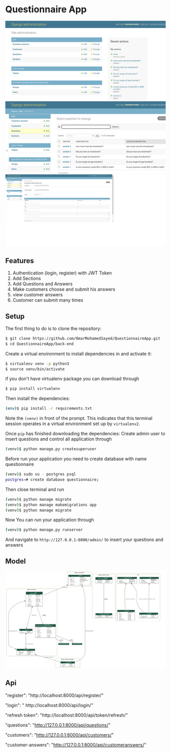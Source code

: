 # Questionnaire App
![Admin Dashboard](../assets/djangodashboard.png)
![Admin Dashboard](../assets/questionsDashboard.png)
![Admin Dashboard](../assets/questionwithanswers.png)

## Features
1. Authentication (login, register) with JWT Token
2. Add Sections
3. Add Questions and Answers
4. Make customers choose and submit his answers
5. view customer answers
6. Customer can submit many times

## Setup

The first thing to do is to clone the repository:

```sh
$ git clone https://github.com/OmarMohamedSayed/QuestionnaireApp.git
$ cd QuestionnaireApp/back-end
```

Create a virtual environment to install dependencies in and activate it:

```sh
$ virtualenv venv -p python3
$ source venv/bin/activate

```
if you don't have virtualenv package you can download through
```sh
$ pip install virtualenv

```
Then install the dependencies:

```sh
(env)$ pip install -r requirements.txt
```
Note the `(venv)` in front of the prompt. This indicates that this terminal
session operates in a virtual environment set up by `virtualenv2`.

Once `pip` has finished downloading the dependencies:
Create admin user to insert questions and control all application through
```sh
(venv)$ python manage.py createsuperuser
```
Before run your application you need to create database with name questionnaire
```sh
(venv)$ sudo su - postgres psql
postgres=# create database questionnaire;
```
Then close terminal and run 
```sh
(venv)$ python manage migrate
(venv)$ python manage makemigrations app
(venv)$ python manage migrate
```


Now You can run your application through
```sh
(venv)$ python manage.py runserver
```
And navigate to `http://127.0.0.1:8000/admin/`
to insert your questions and answers

## Model 
![Questionaire UML](../assets/questionnaire_app.png)

## Api

"register":  "http://localhost:8000/api/register/"

"login": " http://localhost:8000/api/login/"

"refresh token": "http://localhost:8000/api/token/refresh/"

"questions": "http://127.0.0.1:8000/api/questions/"

"customers": "http://127.0.0.1:8000/api/customers/"

"customer-answers": "http://127.0.0.1:8000/api/customeranswers/"


